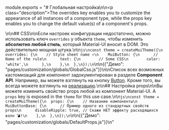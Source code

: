 module.exports = "# Глобальная настройка\n\n<p class=\"description\">The overrides key enables you to customize the appearance of all instances of a component type, while the props key enables you to change the default value(s) of a component's props.</p>\n\n## CSS\n\nЕсли настроек конфигурации недостаточно, можно использовать ключ `overrides` у объекта `theme`, чтобы изменить **абсолютно любой стиль**, который Material-UI вносит в DOM. Это действительно мощная штука.\n\n```js\nconst theme = createMuiTheme({\n  overrides: {\n    // Style sheet name ⚛️\n    MuiButton: {\n      // Name of the rule\n      text: {\n        // Some CSS\n        color: 'white',\n      },\n    },\n  },\n});\n```\n\n{{\"Демо\": \"pages/customization/globals/GlobalCss.js\"}}\n\nСписок всех возможных кастомизаций для компонент задокументирован в разделе **Component API**. Например, вы можете взглянуть на кнопку [Button](/api/button/#css). Кроме того, вы всегда можете взглянуть на [реализацию](https://github.com/Foso/material-ui/blob/master/packages/material-ui/src/Button/Button.js).\n\n## Настройка props\n\nВы можете изменить свойство props любой из компонент Material-UI. A `props` key is exposed in the `theme` for this use case.\n\n```js\nconst theme = createMuiTheme({\n  props: {\n    // Название компоненты\n    MuiButtonBase: {\n      // Пример одного из стандартных свойств props\n      disableRipple: true, // Скажи НЕТ эффекту расходящихся волн 💣!\n    },\n  },\n});\n```\n\n{{\"Демо\": \"pages/customization/globals/DefaultProps.js\"}}\n"